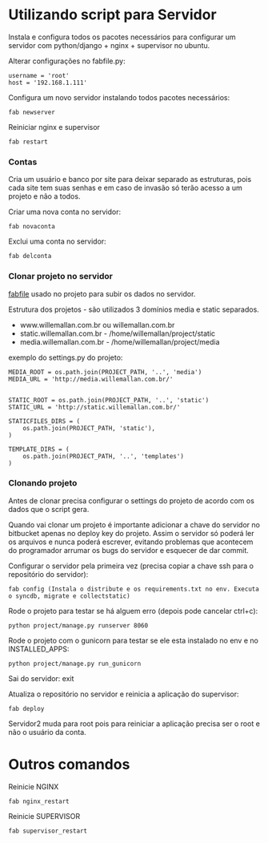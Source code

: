 Utilizando script para Servidor
=================

<p>Instala e configura todos os pacotes necessários para configurar um servidor com python/django + nginx + supervisor no ubuntu.</p>


Alterar configurações no fabfile.py:

    username = 'root'
    host = '192.168.1.111'


Configura um novo servidor instalando todos pacotes necessários:

    fab newserver

Reiniciar nginx e supervisor

    fab restart


<h3>Contas</h3>

<p>Cria um usuário e banco por site para deixar separado as estruturas, pois cada site tem suas senhas e em caso de invasão só terão acesso a um projeto e não a todos.</p>

Criar uma nova conta no servidor:

    fab novaconta


Exclui uma conta no servidor:

    fab delconta


<h3>Clonar projeto no servidor</h3>

<p><a href="https://github.com/willemallan/django-fab-server/blob/master/projeto/fabfile.py">fabfile</a> usado no projeto para subir os dados no servidor.</p>

<p>Estrutura dos projetos - são utilizados 3 domínios media e static separados.</p>

<ul>
    <li>www.willemallan.com.br ou willemallan.com.br</li>
    <li>static.willemallan.com.br - /home/willemallan/project/static</li>
    <li>media.willemallan.com.br - /home/willemallan/project/media</li>
</ul>

exemplo do settings.py do projeto:

    MEDIA_ROOT = os.path.join(PROJECT_PATH, '..', 'media')
    MEDIA_URL = 'http://media.willemallan.com.br/'


    STATIC_ROOT = os.path.join(PROJECT_PATH, '..', 'static')
    STATIC_URL = 'http://static.willemallan.com.br/'

    STATICFILES_DIRS = (
        os.path.join(PROJECT_PATH, 'static'),
    )

    TEMPLATE_DIRS = (
        os.path.join(PROJECT_PATH, '..', 'templates')
    )

<h3>Clonando projeto</h3>

<p>Antes de clonar precisa configurar o settings do projeto de acordo com os dados que o script gera.</p>
<p>Quando vai clonar um projeto é importante adicionar a chave do servidor no bitbucket apenas no deploy key do projeto. Assim o servidor só poderá ler os arquivos e nunca poderá escrever, evitando problemas que acontecem do programador arrumar os bugs do servidor e esquecer de dar commit.</p>


Configurar o servidor pela primeira vez (precisa copiar a chave ssh para o repositório do servidor):

    fab config (Instala o distribute e os requirements.txt no env. Executa o syncdb, migrate e collectstatic)


Rode o projeto para testar se há alguem erro (depois pode cancelar ctrl+c):

    python project/manage.py runserver 8060


Rode o projeto com o gunicorn para testar se ele esta instalado no env e no INSTALLED_APPS:

    python project/manage.py run_gunicorn


Sai do servidor:
    exit


Atualiza o repositório no servidor e reinicia a aplicação do supervisor:

    fab deploy


<p>Servidor2 muda para root pois para reiniciar a aplicação precisa ser o root e não o usuário da conta.</p>

Outros comandos
================

Reinicie NGINX

    fab nginx_restart

Reinicie SUPERVISOR

    fab supervisor_restart











